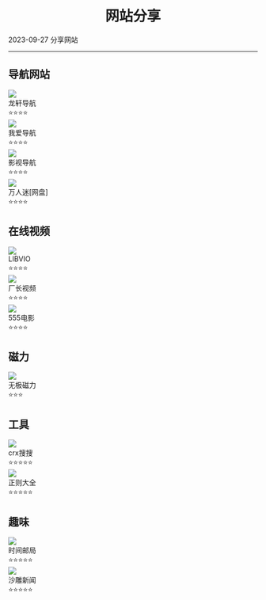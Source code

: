 # <div align="center">网站分享</div>
  <span id='date'>2023-09-27</span>
  <span class='key-tag'>分享</span><span class='key-tag'>网站</span>
  - - -
  

## 导航网站
<div class='share-web'>
<div class='web-item item' to='http://ilxdh.com/'>
      <img class='web-img' src='http://ilxdh.com/favicon.ico'/>
        <div class='web-detail mg-l-1'>
        <a target='_blank'>龙轩导航</a>
        <div>⭐⭐⭐⭐</div>
      </div>
    </div>
<div class='web-item item' to='https://www.widiz.com/'>
      <img class='web-img' src='https://www.widiz.com/favicon.ico'/>
        <div class='web-detail mg-l-1'>
        <a target='_blank'>我爱导航</a>
        <div>⭐⭐⭐⭐</div>
      </div>
    </div>
<div class='web-item item' to='https://ys.urlsdh.com/'>
      <img class='web-img' src='https://ys.urlsdh.com/favicon.ico'/>
        <div class='web-detail mg-l-1'>
        <a target='_blank'>影视导航</a>
        <div>⭐⭐⭐⭐</div>
      </div>
    </div>
<div class='web-item item' to='https://www.wanrenmi8.com/cn/index.html'>
      <img class='web-img' src='https://www.wanrenmi8.com/assets/images/1.png'/>
        <div class='web-detail mg-l-1'>
        <a target='_blank'>万人迷[网盘]</a>
        <div>⭐⭐⭐⭐</div>
      </div>
    </div>
</div>

## 在线视频
<div class='share-web'>
<div class='web-item item' to='https://www.libvio.cc/'>
      <img class='web-img' src='https://xiaoxiaojia.oss-cn-shanghai.aliyuncs.com/statics/img/favicon.ico'/>
        <div class='web-detail mg-l-1'>
        <a target='_blank'>LIBVIO</a>
        <div>⭐⭐⭐⭐</div>
      </div>
    </div>
<div class='web-item item' to='https://cz01.cc/'>
      <img class='web-img' src='https://img.py1080p.com//2021/10/5c7a67356cec28.ico'/>
        <div class='web-detail mg-l-1'>
        <a target='_blank'>厂长视频</a>
        <div>⭐⭐⭐⭐</div>
      </div>
    </div>
<div class='web-item item' to='https://555dy5s.com/'>
      <img class='web-img' src='https://555dy5s.com/favicon.ico'/>
        <div class='web-detail mg-l-1'>
        <a target='_blank'>555电影</a>
        <div>⭐⭐⭐⭐</div>
      </div>
    </div>
</div>

## 磁力
<div class='share-web'>
<div class='web-item item' to='https://cili.uk/'>
      <img class='web-img' src='https://cili.uk/favicon.ico'/>
        <div class='web-detail mg-l-1'>
        <a target='_blank'>无极磁力</a>
        <div>⭐⭐⭐</div>
      </div>
    </div>
</div>

## 工具
<div class='share-web'>
<div class='web-item item' to='https://www.crxsoso.com/'>
      <img class='web-img' src='https://www.crxsoso.com/favicon.ico'/>
        <div class='web-detail mg-l-1'>
        <a target='_blank'>crx搜搜</a>
        <div>⭐⭐⭐⭐⭐</div>
      </div>
    </div>
<div class='web-item item' to='https://any86.github.io/any-rule/'>
      <img class='web-img' src='https://any86.github.io/any-rule/favicon.ico'/>
        <div class='web-detail mg-l-1'>
        <a target='_blank'>正则大全</a>
        <div>⭐⭐⭐⭐⭐</div>
      </div>
    </div>
</div>

## 趣味
<div class='share-web'>
<div class='web-item item' to='https://www.hi2future.com/'>
      <img class='web-img' src='https://www.hi2future.com/favicon.ico'/>
        <div class='web-detail mg-l-1'>
        <a target='_blank'>时间邮局</a>
        <div>⭐⭐⭐⭐⭐</div>
      </div>
    </div>
<div class='web-item item' to='https://shadiao.plus/'>
      <img class='web-img' src='https://shadiao.plus/favicon.ico'/>
        <div class='web-detail mg-l-1'>
        <a target='_blank'>沙雕新闻</a>
        <div>⭐⭐⭐⭐⭐</div>
      </div>
    </div>
</div>